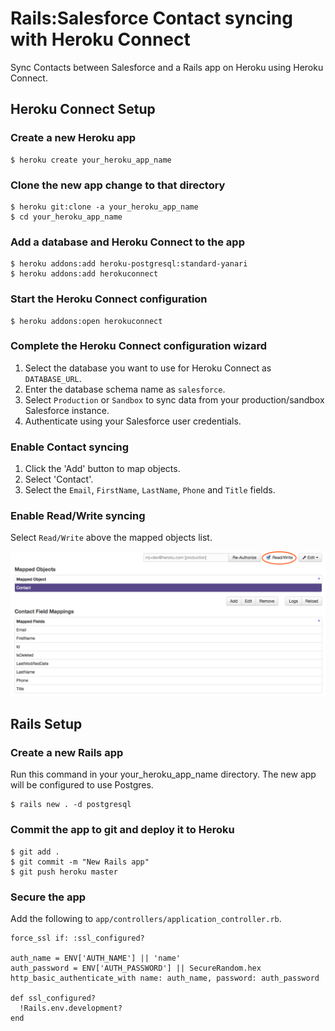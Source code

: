# Rails:Salesforce Contact syncing with Heroku Connect

Sync Contacts between Salesforce and a Rails app on Heroku using Heroku Connect.

## Heroku Connect Setup

### Create a new Heroku app

```
$ heroku create your_heroku_app_name
```

### Clone the new app change to that directory

```
$ heroku git:clone -a your_heroku_app_name
$ cd your_heroku_app_name
```

### Add a database and Heroku Connect to the app

```
$ heroku addons:add heroku-postgresql:standard-yanari
$ heroku addons:add herokuconnect
```

### Start the Heroku Connect configuration

```
$ heroku addons:open herokuconnect
```

### Complete the Heroku Connect configuration wizard

1. Select the database you want to use for Heroku Connect as `DATABASE_URL`.
1. Enter the database schema name as `salesforce`.
1. Select `Production` or `Sandbox` to sync data from your production/sandbox
Salesforce instance.
1. Authenticate using your Salesforce user credentials.

### Enable Contact syncing

1. Click the 'Add' button to map objects.
1. Select 'Contact'.
1. Select the `Email`, `FirstName`, `LastName`, `Phone` and `Title` fields.

### Enable Read/Write syncing

Select `Read/Write` above the mapped objects list.

![Read/Write Toggle](read-write.png)

## Rails Setup

### Create a new Rails app

Run this command in your your_heroku_app_name directory. The new app will be
configured to use Postgres.

```
$ rails new . -d postgresql
```

### Commit the app to git and deploy it to Heroku

```
$ git add .
$ git commit -m "New Rails app"
$ git push heroku master
```

### Secure the app

Add the following to `app/controllers/application_controller.rb`.

```
force_ssl if: :ssl_configured?

auth_name = ENV['AUTH_NAME'] || 'name'
auth_password = ENV['AUTH_PASSWORD'] || SecureRandom.hex
http_basic_authenticate_with name: auth_name, password: auth_password

def ssl_configured?
  !Rails.env.development?
end
```
